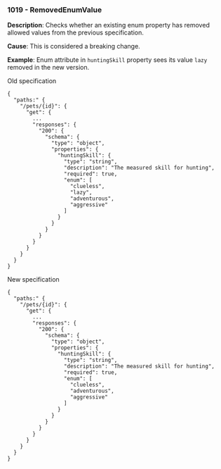 ### 1019 - RemovedEnumValue

**Description**: Checks whether an existing enum property has removed allowed values from the previous specification. 

**Cause**: This is considered a breaking change.

**Example**: Enum attribute in `huntingSkill` property sees its value `lazy` removed in the new version.

Old specification
```json5
{
  "paths:" {
    "/pets/{id}": {
      "get": {
        ...
        "responses": {
          "200": {
            "schema": {
              "type": "object",
              "properties": {
                "huntingSkill": {
                  "type": "string",
                  "description": "The measured skill for hunting",
                  "required": true,
                  "enum": [
                    "clueless",
                    "lazy",
                    "adventurous",
                    "aggressive"
                  ]
                }
              }
            }
          }
        }
      }
    }
  }
}
```

New specification
```json5
{
  "paths:" {
    "/pets/{id}": {
      "get": {
        ...
        "responses": {
          "200": {
            "schema": {
              "type": "object",
              "properties": {
                "huntingSkill": {
                  "type": "string",
                  "description": "The measured skill for hunting",
                  "required": true,
                  "enum": [
                    "clueless",
                    "adventurous",
                    "aggressive"
                  ]
                }
              }
            }
          }
        }
      }
    }
  }
}
```
